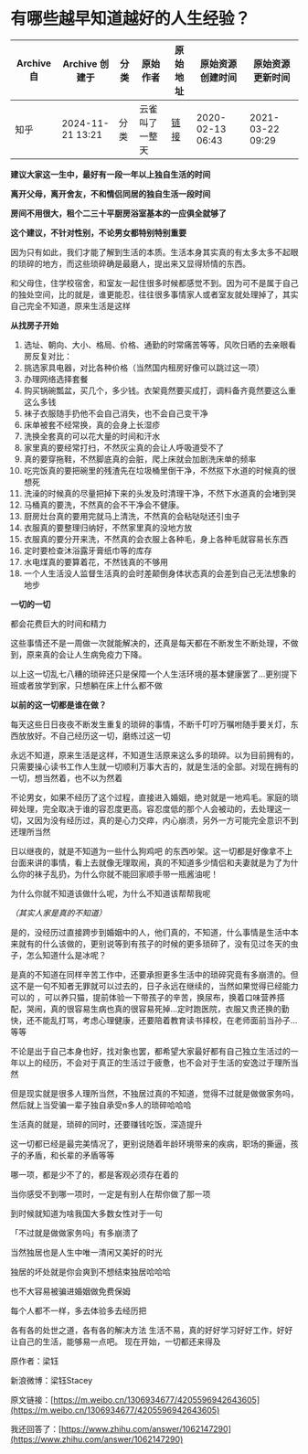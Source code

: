# 有哪些越早知道越好的人生经验？

| Archive 自 | Archive 创建于      | 分类  | 原始作者    | 原始地址                                                             | 原始资源创建时间         | 原始资源更新时间         |
| --------- | ---------------- | --- | ------- | ---------------------------------------------------------------- | ---------------- | ---------------- |
| 知乎        | 2024-11-21 13:21 | 分类  | 云雀叫了一整天 | [链接](https://www.zhihu.com/question/266090769/answer/1013960682) | 2020-02-13 06:43 | 2021-03-22 09:29 |



**建议大家这一生中，最好有一段一年以上独自生活的时间** 

**离开父母，离开舍友，不和情侣同居的独自生活一段时间** 

**房间不用很大，租个二三十平厨房浴室基本的一应俱全就够了** 

**这个建议，不针对性别，不论男女都特别特别重要** 




因为只有如此，我们才能了解到生活的本质。生活本身其实真的有太多太多不起眼的琐碎的地方，而这些琐碎确是最磨人，提出来又显得矫情的东西。

和父母住，住学校宿舍，和室友一起住很多时候都感觉不到。因为可不是属于自己的独处空间，比的就是，谁更能忍，往往很多事情家人或者室友就处理掉了，其实自己完全不知道，原来生活是这样




**从找房子开始** 

1. 选址、朝向、大小、格局、价格、通勤的时常痛苦等等，风吹日晒的去亲眼看房反复对比：
2. 挑选家具电器，对比各种价格（当然国内租房好像可以跳过这一项）
3. 办理网络选择套餐
4. 购买锅碗瓢盆，买几个，多少钱。衣架竟然要买成打，调料备齐竟然要这么重这么多钱
5. 袜子衣服随手扔他不会自己消失，也不会自己变干净
6. 床单被套不经常换，真的会身上长湿疹
7. 洗换全套真的可以花大量的时间和汗水
8. 家里真的要经常打扫，不然灰尘真的会让人呼吸道受不了
9. 真的要穿拖鞋，不然脚底真的会脏，爬上床就会加剧洗床单的频率
10. 吃完饭真的要把碗里的残渣先在垃圾桶里倒干净，不然抠下水道的时候真的很想死
11. 洗澡的时候真的尽量把掉下来的头发及时清理干净，不然下水道真的会堵到哭
12. 马桶真的要洗，不然真的会不干净会不健康。
13. 厨房灶台真的要用完就马上清洗，不然真的会粘哒哒还引虫子
14. 衣服真的要整理归纳好，不然家里真的没地方放
15. 衣服真的要分开来洗，不然真的会衣服上各种毛，身上各种毛就容易长东西
16. 定时要检查沐浴露牙膏纸巾等的库存
17. 水电煤真的要算着花，不然钱真的不够用
18. 一个人生活没人监督生活真的会时差颠倒身体状态真的会差到自己无法想象的地步

**一切的一切** 

都会花费巨大的时间和精力

这些事情还不是一周做一次就能解决的，还真是每天都在不断发生不断处理，不做到，原来真的会让人生病免疫力下降。

以上这一切乱七八糟的琐碎还只是保障一个人生活环境的基本健康罢了…更别提下班或者放学到家，只想躺在床上什么都不做




**以前的这一切都是谁在做？** 

每天这些日日夜夜不断发生重复的琐碎的事情，不断千叮咛万嘱咐随手要关灯，东西放放好。不自己经历这一切，磨练过这一切

永远不知道，原来生活是这样，不知道生活原来这么多的琐碎。以为目前拥有的，只需要操心读书工作人生就一切顺利万事大吉的，就是生活的全部。对现在拥有的一切，想当然着，也不以为然着




不论男女，如果不经历了这个过程，直接进入婚姻，绝对就是一地鸡毛。家庭的琐碎处理，完全取决于谁的容忍度更高。容忍度低的那个人会被动的，去处理这一切，又因为没有经历过，真的是心力交瘁，内心崩溃，另外一方可能完全意识不到还理所当然

日以继夜的，就是不知道为一些什么狗鸡吧 的东西吵架。这一切都是好像拿不上台面来讲的事情，看上去就像无理取闹，真的不知道多少情侣和夫妻就是为了为什么你的袜子乱扔，为什么你就不能回家顺手带一瓶酱油呢！

为什么你就不知道该做什么呢，为什么不知道该帮帮我呢




*（其实人家是真的不知道）*




是的，没经历过直接跨步到婚姻中的人，他们真的，不知道，什么事情是生活中本来就有的什么该做的，更别说等到有孩子的时候的更多琐碎了，没有见过冬天的虫子，怎么知道什么是冰呢？




是真的不知道在同样辛苦工作中，还要承担更多生活中的琐碎究竟有多崩溃的。但这不是一句不知者无罪就可以过去的，日子永远在继续的，当然如果觉得已经能力可以的 ，可以养只猫，提前体验一下带孩子的辛苦，换尿布，换着口味营养搭配，哭闹，真的很容易生病也真的很容易死掉…定时跑医院，衣服又贵还换的勤快，还不能乱打骂，考虑心理健康，还要陪着教育读书择校，在老师面前当孙子…等等




不论是出于自己本身也好，找对象也罢，都希望大家最好都有自己独立生活过的一年以上的经历，不会对于真正的生活过于疲惫，也不会对于生活的安逸过于理所当然




但是现实就是很多人理所当然，不独居过真的不知道，觉得不过就是做做家务吗，然后就上当受骗一辈子独自承受n多人的琐碎哈哈哈




生活真的就是，琐碎的同时，还要赚钱吃饭，深造提升

这一切都已经是最完美情况了，更别说随着年龄环境带来的疾病，职场的撕逼，孩子的矛盾，和长辈的矛盾等等

哪一项，都是少不了的，都是客观必须存在着的

当你感受不到哪一项时，一定是有别人在帮你做了那一项




到时候就知道为啥我国大多数女性对于一句

「不过就是做做家务吗」有多崩溃了




当然独居也是人生中唯一清闲又美好的时光

独居的坏处就是你会爽到不想结束独居哈哈哈

也不大容易被骗进婚姻做免费保姆




每个人都不一样，多去体验多去经历把

各有各的处世之道，各有各的解决方法 生活不易，真的好好学习好好工作，好好让自己的生活，能够易一点吧。   现在开始，一切都还来得及

原作者：梁钰

新浪微博：梁钰Stacey

原文链接：[https://m.weibo.cn/1306934677/4205596942643605](https://m.weibo.cn/1306934677/4205596942643605)

我还回答了：[https://www.zhihu.com/answer/1062147290](https://www.zhihu.com/answer/1062147290)
